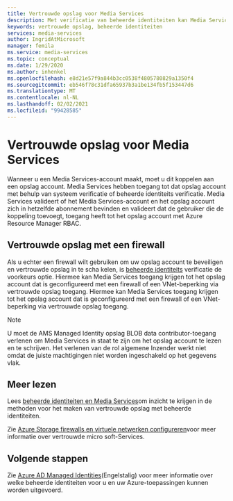 ```yaml
---
title: Vertrouwde opslag voor Media Services
description: Met verificatie van beheerde identiteiten kan Media Services toegang krijgen tot het opslag account dat is geconfigureerd met een firewall of een VNet-beperking via vertrouwde opslag toegang.
keywords: vertrouwde opslag, beheerde identiteiten
services: media-services
author: IngridAtMicrosoft
manager: femila
ms.service: media-services
ms.topic: conceptual
ms.date: 1/29/2020
ms.author: inhenkel
ms.openlocfilehash: e8d21e57f9a844b3cc0538f4805780829a1350f4
ms.sourcegitcommit: eb546f78c31dfa65937b3a1be134fb5f153447d6
ms.translationtype: MT
ms.contentlocale: nl-NL
ms.lasthandoff: 02/02/2021
ms.locfileid: "99428585"
---
```

# <a name="trusted-storage-for-media-services"></a>Vertrouwde opslag voor Media Services

Wanneer u een Media Services-account maakt, moet u dit koppelen aan een opslag account. Media Services hebben toegang tot dat opslag account met behulp van systeem verificatie of beheerde identiteits verificatie. Media Services valideert of het Media Services-account en het opslag account zich in hetzelfde abonnement bevinden en valideert dat de gebruiker die de koppeling toevoegt, toegang heeft tot het opslag account met Azure Resource Manager RBAC.

## <a name="trusted-storage-with-a-firewall"></a>Vertrouwde opslag met een firewall

Als u echter een firewall wilt gebruiken om uw opslag account te beveiligen en vertrouwde opslag in te scha kelen, is [beheerde identiteits](concept-managed-identities.md) verificatie de voorkeurs optie. Hiermee kan Media Services toegang krijgen tot het opslag account dat is geconfigureerd met een firewall of een VNet-beperking via vertrouwde opslag toegang. Hiermee kan Media Services toegang krijgen tot het opslag account dat is geconfigureerd met een firewall of een VNet-beperking via vertrouwde opslag toegang.

> [!NOTE]
> U moet de AMS Managed Identity opslag BLOB data contributor-toegang verlenen om Media Services in staat te zijn om het opslag account te lezen en te schrijven.  Het verlenen van de rol algemene Inzender werkt niet omdat de juiste machtigingen niet worden ingeschakeld op het gegevens vlak.

## <a name="further-reading"></a>Meer lezen

Lees [beheerde identiteiten en Media Services](concept-managed-identities.md)om inzicht te krijgen in de methoden voor het maken van vertrouwde opslag met beheerde identiteiten.

Zie [Azure Storage firewalls en virtuele netwerken configureren](../../storage/common/storage-network-security.md#trusted-microsoft-services)voor meer informatie over vertrouwde micro soft-Services.

## <a name="next-steps"></a>Volgende stappen

Zie [Azure AD Managed Identities](../../active-directory/managed-identities-azure-resources/overview.md)(Engelstalig) voor meer informatie over welke beheerde identiteiten voor u en uw Azure-toepassingen kunnen worden uitgevoerd.
